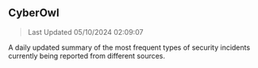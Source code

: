 ## CyberOwl 
> Last Updated 05/10/2024 02:09:07 


A daily updated summary of the most frequent types of security incidents currently being reported from different sources.

